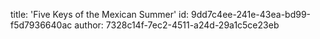 title: 'Five Keys of the Mexican Summer'
id: 9dd7c4ee-241e-43ea-bd99-f5d7936640ac
author: 7328c14f-7ec2-4511-a24d-29a1c5ce23eb
